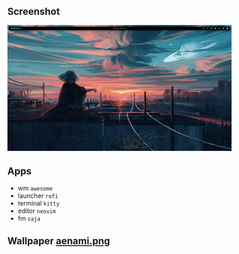 ## Screenshot
![screenshot](screenshot.png "Screenshot")

## Apps
- wm `awesome`
- launcher `rofi`
- terminal `kitty`
- editor `neovim`
- fm `caja`
  
## Wallpaper [aenami.png](https://github.com/nulloneguy/dotfiles/blob/main/.config/awesome/wallpapers/aenami.jpg)
